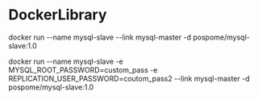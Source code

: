 # DockerLibrary

docker run --name mysql-slave --link mysql-master -d pospome/mysql-slave:1.0

docker run --name mysql-slave -e MYSQL_ROOT_PASSWORD=custom_pass -e REPLICATION_USER_PASSWORD=coutom_pass2 --link mysql-master -d pospome/mysql-slave:1.0
